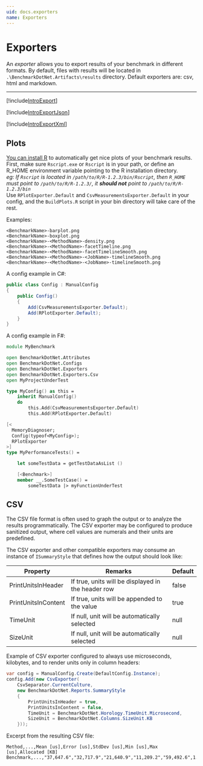 ```yaml
---
uid: docs.exporters
name: Exporters
---
```


# Exporters

An *exporter* allows you to export results of your benchmark in different formats.
By default, files with results will be located in 
`.\BenchmarkDotNet.Artifacts\results` directory. Default exporters are: csv, html and markdown.

---

[!include[IntroExport](../samples/IntroExport.md)]

[!include[IntroExportJson](../samples/IntroExportJson.md)]

[!include[IntroExportXml](../samples/IntroExportXml.md)]


## Plots

[You can install R](https://www.r-project.org/) to automatically get nice plots of your benchmark results.
First, make sure `Rscript.exe` or `Rscript` is in your path,
  or define an R_HOME environment variable pointing to the R installation directory.  
_eg: If `Rscript` is located in `/path/to/R/R-1.2.3/bin/Rscript`, then `R_HOME` must point to `/path/to/R/R-1.2.3/`, it **should not** point to `/path/to/R/R-1.2.3/bin`_  
Use `RPlotExporter.Default` and `CsvMeasurementsExporter.Default` in your config,
  and the `BuildPlots.R` script in your bin directory will take care of the rest.

Examples:

```
<BenchmarkName>-barplot.png
<BenchmarkName>-boxplot.png
<BenchmarkName>-<MethodName>-density.png
<BenchmarkName>-<MethodName>-facetTimeline.png
<BenchmarkName>-<MethodName>-facetTimelineSmooth.png
<BenchmarkName>-<MethodName>-<JobName>-timelineSmooth.png
<BenchmarkName>-<MethodName>-<JobName>-timelineSmooth.png
```

A config example in C#:

```cs
public class Config : ManualConfig
{
    public Config()
    {
        Add(CsvMeasurementsExporter.Default);
        Add(RPlotExporter.Default);
    }
}
```

A config example in F#:

```fs
module MyBenchmark

open BenchmarkDotNet.Attributes
open BenchmarkDotNet.Configs
open BenchmarkDotNet.Exporters
open BenchmarkDotNet.Exporters.Csv
open MyProjectUnderTest

type MyConfig() as this =
    inherit ManualConfig()
    do
        this.Add(CsvMeasurementsExporter.Default)
        this.Add(RPlotExporter.Default)

[<
  MemoryDiagnoser; 
  Config(typeof<MyConfig>);
  RPlotExporter
>]
type MyPerformanceTests() =

    let someTestData = getTestDataAsList ()

    [<Benchmark>]
    member __.SomeTestCase() = 
        someTestData |> myFunctionUnderTest
```

## CSV

The CSV file format is often used to graph the output or to analyze the results programmatically. The CSV exporter may be configured to produce sanitized output, where cell values are numerals and their units are predefined.

The CSV exporter and other compatible exporters may consume an instance of `ISummaryStyle` that defines how the output should look like:

| Property            | Remarks                                            | Default |
| ------------------- | -------------------------------------------------- | ------- |
| PrintUnitsInHeader  | If true, units will be displayed in the header row | false   |
| PrintUnitsInContent | If true, units will be appended to the value       | true    |
| TimeUnit            | If null, unit will be automatically selected       | null    |
| SizeUnit            | If null, unit will be automatically selected       | null    |

Example of CSV exporter configured to always use microseconds, kilobytes, and to render units only in column headers:

```cs
var config = ManualConfig.Create(DefaultConfig.Instance);
config.Add(new CsvExporter(
    CsvSeparator.CurrentCulture,
    new BenchmarkDotNet.Reports.SummaryStyle
    {
        PrintUnitsInHeader = true,
        PrintUnitsInContent = false,
        TimeUnit = BenchmarkDotNet.Horology.TimeUnit.Microsecond,
        SizeUnit = BenchmarkDotNet.Columns.SizeUnit.KB
    }));
```

Excerpt from the resulting CSV file:

```
Method,...,Mean [us],Error [us],StdDev [us],Min [us],Max [us],Allocated [KB]
Benchmark,...,"37,647.6","32,717.9","21,640.9","11,209.2","59,492.6",1.58
```
